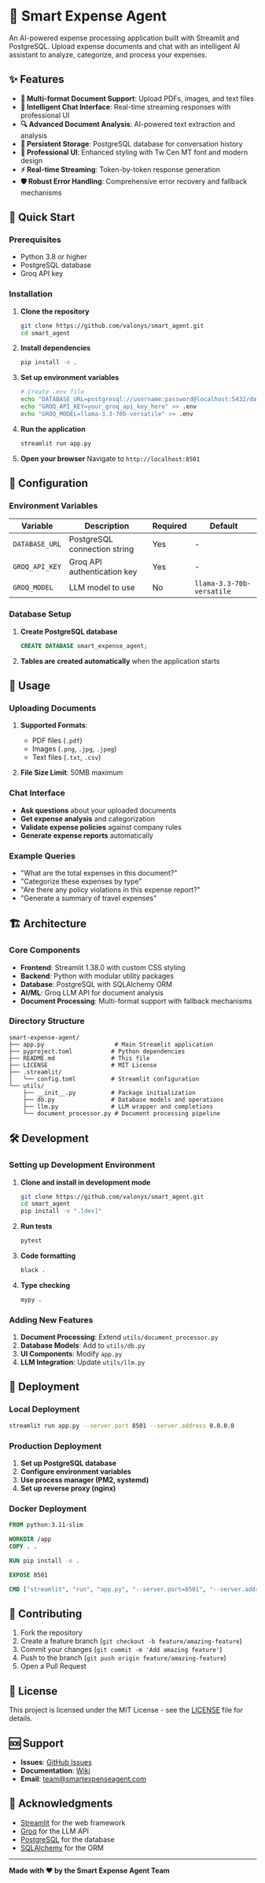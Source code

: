 # 🤖 Smart Expense Agent

An AI-powered expense processing application built with Streamlit and PostgreSQL. Upload expense documents and chat with an intelligent AI assistant to analyze, categorize, and process your expenses.

## ✨ Features

- **📄 Multi-format Document Support**: Upload PDFs, images, and text files
- **💬 Intelligent Chat Interface**: Real-time streaming responses with professional UI
- **🔍 Advanced Document Analysis**: AI-powered text extraction and analysis
- **💾 Persistent Storage**: PostgreSQL database for conversation history
- **🎨 Professional UI**: Enhanced styling with Tw Cen MT font and modern design
- **⚡ Real-time Streaming**: Token-by-token response generation
- **🛡️ Robust Error Handling**: Comprehensive error recovery and fallback mechanisms

## 🚀 Quick Start

### Prerequisites

- Python 3.8 or higher
- PostgreSQL database
- Groq API key

### Installation

1. **Clone the repository**
   ```bash
   git clone https://github.com/valonys/smart_agent.git
   cd smart_agent
   ```

2. **Install dependencies**
   ```bash
   pip install -e .
   ```

3. **Set up environment variables**
   ```bash
   # Create .env file
   echo "DATABASE_URL=postgresql://username:password@localhost:5432/database_name" > .env
   echo "GROQ_API_KEY=your_groq_api_key_here" >> .env
   echo "GROQ_MODEL=llama-3.3-70b-versatile" >> .env
   ```

4. **Run the application**
   ```bash
   streamlit run app.py
   ```

5. **Open your browser**
   Navigate to `http://localhost:8501`

## 🔧 Configuration

### Environment Variables

| Variable | Description | Required | Default |
|----------|-------------|----------|---------|
| `DATABASE_URL` | PostgreSQL connection string | Yes | - |
| `GROQ_API_KEY` | Groq API authentication key | Yes | - |
| `GROQ_MODEL` | LLM model to use | No | `llama-3.3-70b-versatile` |

### Database Setup

1. **Create PostgreSQL database**
   ```sql
   CREATE DATABASE smart_expense_agent;
   ```

2. **Tables are created automatically** when the application starts

## 📖 Usage

### Uploading Documents

1. **Supported Formats**:
   - PDF files (`.pdf`)
   - Images (`.png`, `.jpg`, `.jpeg`)
   - Text files (`.txt`, `.csv`)

2. **File Size Limit**: 50MB maximum

### Chat Interface

- **Ask questions** about your uploaded documents
- **Get expense analysis** and categorization
- **Validate expense policies** against company rules
- **Generate expense reports** automatically

### Example Queries

- "What are the total expenses in this document?"
- "Categorize these expenses by type"
- "Are there any policy violations in this expense report?"
- "Generate a summary of travel expenses"

## 🏗️ Architecture

### Core Components

- **Frontend**: Streamlit 1.38.0 with custom CSS styling
- **Backend**: Python with modular utility packages
- **Database**: PostgreSQL with SQLAlchemy ORM
- **AI/ML**: Groq LLM API for document analysis
- **Document Processing**: Multi-format support with fallback mechanisms

### Directory Structure

```
smart-expense-agent/
├── app.py                    # Main Streamlit application
├── pyproject.toml           # Python dependencies
├── README.md                # This file
├── LICENSE                  # MIT License
├── .streamlit/
│   └── config.toml          # Streamlit configuration
└── utils/
    ├── __init__.py          # Package initialization
    ├── db.py                # Database models and operations
    ├── llm.py               # LLM wrapper and completions
    └── document_processor.py # Document processing pipeline
```

## 🛠️ Development

### Setting up Development Environment

1. **Clone and install in development mode**
   ```bash
   git clone https://github.com/valonys/smart_agent.git
   cd smart_agent
   pip install -e ".[dev]"
   ```

2. **Run tests**
   ```bash
   pytest
   ```

3. **Code formatting**
   ```bash
   black .
   ```

4. **Type checking**
   ```bash
   mypy .
   ```

### Adding New Features

1. **Document Processing**: Extend `utils/document_processor.py`
2. **Database Models**: Add to `utils/db.py`
3. **UI Components**: Modify `app.py`
4. **LLM Integration**: Update `utils/llm.py`

## 🚀 Deployment

### Local Deployment

```bash
streamlit run app.py --server.port 8501 --server.address 0.0.0.0
```

### Production Deployment

1. **Set up PostgreSQL database**
2. **Configure environment variables**
3. **Use process manager (PM2, systemd)**
4. **Set up reverse proxy (nginx)**

### Docker Deployment

```dockerfile
FROM python:3.11-slim

WORKDIR /app
COPY . .

RUN pip install -e .

EXPOSE 8501

CMD ["streamlit", "run", "app.py", "--server.port=8501", "--server.address=0.0.0.0"]
```

## 🤝 Contributing

1. Fork the repository
2. Create a feature branch (`git checkout -b feature/amazing-feature`)
3. Commit your changes (`git commit -m 'Add amazing feature'`)
4. Push to the branch (`git push origin feature/amazing-feature`)
5. Open a Pull Request

## 📝 License

This project is licensed under the MIT License - see the [LICENSE](LICENSE) file for details.

## 🆘 Support

- **Issues**: [GitHub Issues](https://github.com/valonys/smart_agent/issues)
- **Documentation**: [Wiki](https://github.com/valonys/smart_agent/wiki)
- **Email**: team@smartexpenseagent.com

## 🙏 Acknowledgments

- [Streamlit](https://streamlit.io/) for the web framework
- [Groq](https://groq.com/) for the LLM API
- [PostgreSQL](https://www.postgresql.org/) for the database
- [SQLAlchemy](https://www.sqlalchemy.org/) for the ORM

---

**Made with ❤️ by the Smart Expense Agent Team**
